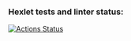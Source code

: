 ### Hexlet tests and linter status:
[![Actions Status](https://github.com/Chudilo4/python-project-52/workflows/hexlet-check/badge.svg)](https://github.com/Chudilo4/python-project-52/actions)